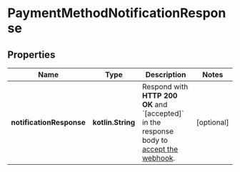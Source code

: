 
# PaymentMethodNotificationResponse

## Properties
Name | Type | Description | Notes
------------ | ------------- | ------------- | -------------
**notificationResponse** | **kotlin.String** | Respond with **HTTP 200 OK** and &#x60;[accepted]&#x60; in the response body to [accept the webhook](https://docs.adyen.com/development-resources/webhooks#accept-notifications). |  [optional]



